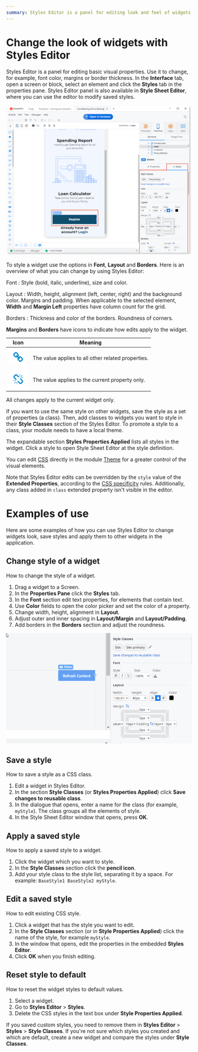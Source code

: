```yaml
---
summary: Styles Editor is a panel for editing look and feel of widgets, such as color, size, alignment, borders. You can save styles as CSS classes and apply them elsewhere in your app.
---
```


# Change the look of widgets with Styles Editor

Styles Editor is a panel for editing basic visual properties. Use it to change, for example, font color, margins or border thickness. In the **Interface** tab, open a screen or block, select an element and click the **Styles** tab in the properties pane. Styles Editor panel is also available in **Style Sheet Editor**, where you can use the editor to modify saved styles.

![Styles editor in Service Studio](images/styles-editor-full-app-window.png)

To style a widget use the options in **Font**, **Layout** and **Borders**. Here is an overview of what you can change by using Styles Editor:

Font
:   Style (bold, italic, underline), size and color.

Layout
:     Width, height, alignment (left, center, right) and the background color. Margins and padding. When applicable to the selected element, **Width** and **Margin Left** properties have column count for the grid.

Borders
:   Thickness and color of the borders. Roundness of corners. 

**Margins** and **Borders** have icons to indicate how edits apply to the widget.

| Icon  | Meaning  |
|---|---|
|![Icon in editable properties](images/styles-editor-icon-editable-unlocked.png) | The value applies to all other related properties. |
|![Icon in properties locked for edits](images/styles-editor-icon-editable-locked.png) | The value applies to the current property only. |

All changes apply to the current widget only.

If you want to use the same style on other widgets, save the style as a set of properties (a class). Then, add classes to widgets you want to style in their **Style Classes** section of the Styles Editor. To promote a style to a class, your module needs to have a local theme.

The expandable section **Styles Properties Applied** lists all styles in the widget. Click a style to open Style Sheet Editor at the style definition.

You can edit [CSS](<css.md>) directly in the module [Theme](<themes.md>) for a greater control of the visual elements.

Note that Styles Editor edits can be overridden by the `style` value of the **Extended Properties**, according to the [CSS specificity](<css.md#css-specificity>) rules. Additionally, any class added in `class` extended property isn't visible in the editor.

# Examples of use

Here are some examples of how you can use Styles Editor to change widgets look, save styles and apply them to other widgets in the application.

## Change style of a widget

How to change the style of a widget.

1. Drag a widget to a Screen.
1. In the **Properties Pane** click the **Styles** tab.
1. In the **Font** section edit text properties, for elements that contain text.
1. Use **Color** fields to open the color picker and set the color of a property.
1. Change width, height, alignment in **Layout**.
1. Adjust outer and inner spacing in **Layout/Margin** and **Layout/Padding**.
1. Add borders in the **Borders** section and adjust the roundness.

![](images/styles-editor-animation.gif)

## Save a style

How to save a style as a CSS class.

1. Edit a widget in Styles Editor.
1. In the section **Style Classes** (or **Styles Properties Applied**) click **Save changes to reusable class**.
1. In the dialogue that opens, enter a name for the class (for example, `myStyle`). The class groups all the elements of style.
1. In the Style Sheet Editor window that opens, press **OK**.

## Apply a saved style

How to apply a saved style to a widget.

1. Click the widget which you want to style.
1. In the **Style Classes** section click the **pencil icon**.
1. Add your style class to the style list, separating it by a space. For example: `BaseStyle1 BaseStyle2 myStyle`.

## Edit a saved style

How to edit existing CSS style.

1. Click a widget that has the style you want to edit.
1. In the **Style Classes** section (or in **Style Properties Applied**) click the name of the style, for example `myStyle`.
1. In the window that opens, edit the properties in the embedded **Styles Editor**.
1. Click **OK** when you finish editing.

## Reset style to default

How to reset the widget styles to default values.

1. Select a widget.
2. Go to **Styles Editor** > **Styles**.
3. Delete the CSS styles in the text box under **Style Properties Applied**.

If you saved custom styles, you need to remove them in **Styles Editor** > **Styles** > **Style Classes**. If you're not sure which styles you created and which are default, create a new widget and compare the styles under **Style Classes**. 
